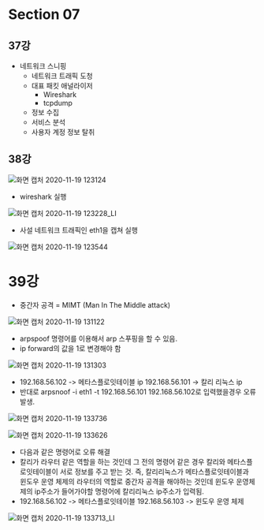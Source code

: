 # Section 07
## 37강
- 네트워크 스니핑
    - 네트워크 트래픽 도청
    - 대표 패킷 애널라이저
        - Wireshark
        - tcpdump
    - 정보 수집
    - 서비스 분석
    - 사용자 계정 정보 탈취

## 38강
![화면 캡처 2020-11-19 123124](https://user-images.githubusercontent.com/64259087/99618027-ececc180-2a63-11eb-81ba-a0c366144770.png)
- wireshark 실행

![화면 캡처 2020-11-19 123228_LI](https://user-images.githubusercontent.com/64259087/99618113-173e7f00-2a64-11eb-9d95-dcc3aa7fa443.jpg)
- 사설 네트워크 트래픽인 eth1을 캡쳐 실행

![화면 캡처 2020-11-19 123544](https://user-images.githubusercontent.com/64259087/99618122-1dccf680-2a64-11eb-86ec-71bd99f4f2fe.png)

# 39강
- 중간자 공격 = MIMT (Man In The Middle attack)

![화면 캡처 2020-11-19 131122](https://user-images.githubusercontent.com/64259087/99625056-b2d6ec00-2a72-11eb-88d9-a29a3d8bc98d.png)
- arpspoof 명령어를 이용해서 arp 스푸핑을 할 수 있음.
- ip forward의 값을 1로 변경해야 함

![화면 캡처 2020-11-19 131303](https://user-images.githubusercontent.com/64259087/99625088-c84c1600-2a72-11eb-86c4-7bc10ffc5ed4.png)
- 192.168.56.102 -> 메타스플로잇테이블 ip 192.168.56.101 -> 칼리 리눅스 ip
- 반대로 arpsnoof -i eth1 -t 192.168.56.101 192.168.56.102로 입력했을경우 오류 발생.

![화면 캡처 2020-11-19 133736](https://user-images.githubusercontent.com/64259087/99625754-4230cf00-2a74-11eb-8b65-679dfbbd01c0.png)

![화면 캡처 2020-11-19 133626](https://user-images.githubusercontent.com/64259087/99625213-195c0a00-2a73-11eb-9c1b-ef861f6fcd66.png)
- 다음과 같은 명령어로 오류 해결
- 칼리가 라우터 같은 역할을 하는 것인데 그 전의 명령어 같은 경우 칼리와 메타스플로잇테이블이 서로 정보를  주고 받는 것. 즉, 칼리리눅스가 메타스플로잇테이블과 윈도우 운영 체제의 라우터의 역할로 중간자 공격을 해야하는 것인데 윈도우 운영체제의 ip주소가 들어가야할 명령어에 칼리리눅스 ip주소가 입력됨.
- 192.168.56.102 -> 메타스플로잇테이블 192.168.56.103 -> 윈도우 운영 체제

![화면 캡처 2020-11-19 133713_LI](https://user-images.githubusercontent.com/64259087/99625717-30e7c280-2a74-11eb-8bdd-b5c908bfee4d.jpg)

